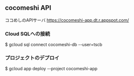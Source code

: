 ## cocomeshi API
ココめしのAPIサーバ
https://cocomeshi-app.dt.r.appspot.com/

### Cloud SQLへの接続
$ gcloud sql connect cocomeshi-db --user=tscb

### プロジェクトのデプロイ
$ gcloud app deploy --project cocomeshi-app
